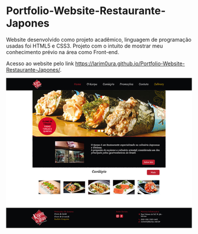 # Portfolio-Website-Restaurante-Japones
Website desenvolvido como projeto acadêmico, linguagem de programação usadas foi HTML5 e CSS3. Projeto com o intuito de mostrar meu conhecimento prévio na área como Front-end.

Acesso ao website pelo link https://larim0ura.github.io/Portfolio-Website-Restaurante-Japones/.

![Website Home](home-site-karpa.jpg)
